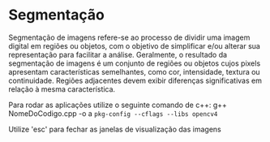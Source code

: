 # Segmentação
Segmentação de imagens refere-se ao processo de dividir uma imagem digital em regiões ou objetos, com o objetivo de simplificar e/ou alterar sua representação para facilitar a análise. Geralmente, o resultado da segmentação de imagens é um conjunto de regiões ou objetos cujos pixels apresentam características semelhantes, como cor, intensidade, textura ou continuidade. Regiões adjacentes devem exibir diferenças significativas em relação à mesma característica.

Para rodar as aplicações utilize o seguinte comando de c++:
g++ NomeDoCodigo.cpp -o a `pkg-config --cflags --libs opencv4`

Utilize 'esc' para fechar as janelas de visualização das imagens